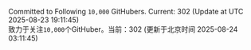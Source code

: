 Committed to Following `10,000` GitHubers. Current: <!-- FOLLOWING_COUNT -->302<!-- FOLLOWING_COUNT --> (Update at UTC <!-- LAST_UPDATED -->2025-08-23 19:11:45<!-- LAST_UPDATED -->)<br>
致力于关注`10,000`个GitHuber。当前：<!-- FOLLOWING_COUNT -->302<!-- FOLLOWING_COUNT --> (更新于北京时间 <!-- LAST_UPDATED_CST -->2025-08-24 03:11:45<!-- LAST_UPDATED_CST -->)
